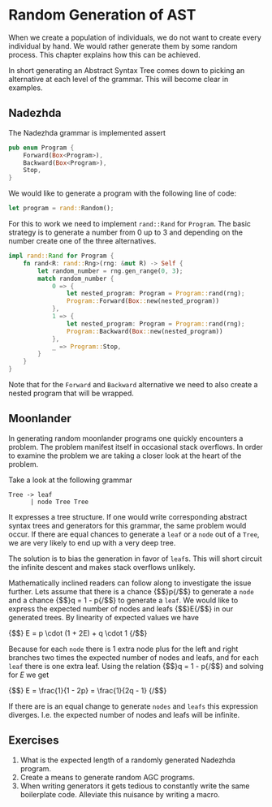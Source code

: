 # Random Generation of AST 
When we create a population of individuals, we do not want to create every
individual by hand. We would rather generate them by some random process. This
chapter explains how this can be achieved.

In short generating an Abstract Syntax Tree comes down to picking an
alternative at each level of the grammar. This will become clear in examples.

## Nadezhda
The Nadezhda grammar is implemented assert

```rust
pub enum Program {
    Forward(Box<Program>),
    Backward(Box<Program>),
    Stop,
}
```

We would like to generate a program with the following line of code:

```rust
let program = rand::Random();
```

For this to work we need to implement `rand::Rand` for `Program`. The basic
strategy is to generate a number from 0 up to 3 and depending on the number
create one of the three alternatives.

```rust
impl rand::Rand for Program {
    fn rand<R: rand::Rng>(rng: &mut R) -> Self {
        let random_number = rng.gen_range(0, 3);
        match random_number {
            0 => {
                let nested_program: Program = Program::rand(rng);
                Program::Forward(Box::new(nested_program))
            },
            1 => {
                let nested_program: Program = Program::rand(rng);
                Program::Backward(Box::new(nested_program))
            },
            _ => Program::Stop,
        }
    }
}
```

Note that for the `Forward` and `Backward` alternative we need to also create a
nested program that will be wrapped.

## Moonlander
In generating random moonlander programs one quickly encounters a problem. The
problem manifest itself in occasional stack overflows. In order to examine the
problem we are taking a closer look at the heart of the problem.

Take a look at the following grammar

```plain
Tree -> leaf
      | node Tree Tree
```

It expresses a tree structure. If one would write corresponding abstract syntax
trees and generators for this grammar, the same problem would occur. If there
are equal chances to generate a `leaf` or a `node` out of a `Tree`, we are very
likely to end up with a very deep tree.

The solution is to bias the generation in favor of `leaf`s. This will short
circuit the infinite descent and makes stack overflows unlikely.

Mathematically inclined readers can follow along to investigate the issue
further. Lets assume that there is a chance {$$}p{/$$} to generate a `node` and a
chance {$$}q = 1 - p{/$$} to generate a `leaf`. We would like to express the
expected number of nodes and leafs {$$}E{/$$} in our generated trees. By
linearity of expected values we have

{$$}
E = p \cdot (1 + 2E) + q \cdot 1
{/$$}

Because for each `node` there is 1 extra node plus for the left and right
branches two times the expected number of nodes and leafs, and for each `leaf`
there is one extra leaf. Using the relation {$$}q = 1 - p{/$$} and solving for
$E$ we get

{$$}
E = \frac{1}{1 - 2p} = \frac{1}{2q - 1}
{/$$}

If there are is an equal change to generate `nodes` and `leafs` this expression
diverges. I.e. the expected number of nodes and leafs will be infinite.

## Exercises
1. What is the expected length of a randomly generated Nadezhda program.
2. Create a means to generate random AGC programs.
3. When writing generators it gets tedious to constantly write the same
   boilerplate code. Alleviate this nuisance by writing a macro.
